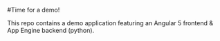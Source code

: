 #Time for a demo!

This repo contains a demo application featuring an Angular 5 frontend & App Engine backend (python).